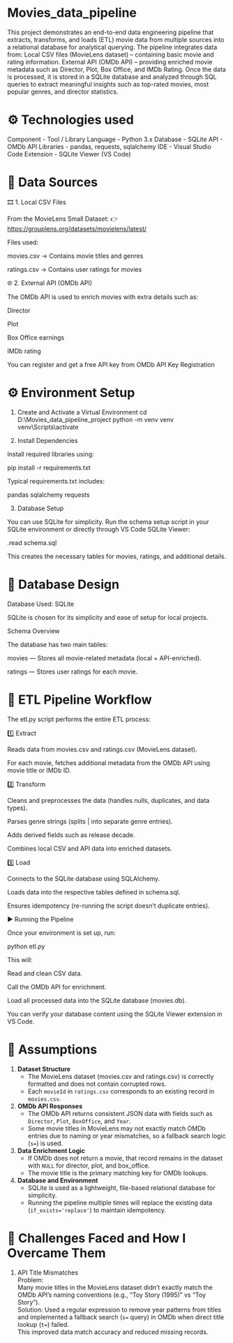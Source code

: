 # Movies_data_pipeline
This project demonstrates an end-to-end data engineering pipeline that extracts, transforms, and loads (ETL) movie data from multiple sources into a relational database for analytical querying.
The pipeline integrates data from:
Local CSV files (MovieLens dataset) – containing basic movie and rating information.
External API (OMDb API) – providing enriched movie metadata such as Director, Plot, Box Office, and IMDb Rating.
Once the data is processed, it is stored in a SQLite database and analyzed through SQL queries to extract meaningful insights such as top-rated movies, most popular genres, and director statistics.

# ⚙️ Technologies used

Component -	Tool / Library
Language -	Python 3.x
Database	- SQLite
API - OMDb API
Libraries -	pandas, requests, sqlalchemy
IDE -	Visual Studio Code
Extension -	SQLite Viewer (VS Code)

# 🧩 Data Sources
🎞 1. Local CSV Files

From the MovieLens Small Dataset:
👉 https://grouplens.org/datasets/movielens/latest/

Files used:

movies.csv → Contains movie titles and genres

ratings.csv → Contains user ratings for movies

🌐 2. External API (OMDb API)

The OMDb API
 is used to enrich movies with extra details such as:

Director

Plot

Box Office earnings

IMDb rating

You can register and get a free API key from OMDb API Key Registration

# ⚙️ Environment Setup

1. Create and Activate a Virtual Environment
cd D:\Movies_data_pipeline_project
python -m venv venv
venv\Scripts\activate

2. Install Dependencies

Install required libraries using:

pip install -r requirements.txt


Typical requirements.txt includes:

pandas
sqlalchemy
requests

3. Database Setup

You can use SQLite for simplicity.
Run the schema setup script in your SQLite environment or directly through VS Code SQLite Viewer:

.read schema.sql


This creates the necessary tables for movies, ratings, and additional details.

# 🧱 Database Design
Database Used: SQLite

SQLite is chosen for its simplicity and ease of setup for local projects.

Schema Overview

The database has two main tables:

movies — Stores all movie-related metadata (local + API-enriched).

ratings — Stores user ratings for each movie.

# 🔄 ETL Pipeline Workflow

The etl.py script performs the entire ETL process:

1️⃣ Extract

Reads data from movies.csv and ratings.csv (MovieLens dataset).

For each movie, fetches additional metadata from the OMDb API using movie title or IMDb ID.

2️⃣ Transform

Cleans and preprocesses the data (handles nulls, duplicates, and data types).

Parses genre strings (splits | into separate genre entries).

Adds derived fields such as release decade.

Combines local CSV and API data into enriched datasets.

3️⃣ Load

Connects to the SQLite database using SQLAlchemy.

Loads data into the respective tables defined in schema.sql.

Ensures idempotency (re-running the script doesn’t duplicate entries).

▶️ Running the Pipeline

Once your environment is set up, run:

python etl.py


This will:

Read and clean CSV data.

Call the OMDb API for enrichment.

Load all processed data into the SQLite database (movies.db).

You can verify your database content using the SQLite Viewer extension in VS Code.

# 🧩 Assumptions
1. **Dataset Structure**  
   - The MovieLens dataset (movies.csv and ratings.csv) is correctly formatted and does not contain corrupted rows.
   - Each `movieId` in `ratings.csv` corresponds to an existing record in `movies.csv`.
2. **OMDb API Responses**  
   - The OMDb API returns consistent JSON data with fields such as `Director`, `Plot`, `BoxOffice`, and `Year`.
   - Some movie titles in MovieLens may not exactly match OMDb entries due to naming or year mismatches, so a fallback search logic (`s=`) is used.
3. **Data Enrichment Logic**  
   - If OMDb does not return a movie, that record remains in the dataset with `NULL` for director, plot, and box_office.
   - The movie title is the primary matching key for OMDb lookups.
4. **Database and Environment**  
   - SQLite is used as a lightweight, file-based relational database for simplicity.
   - Running the pipeline multiple times will replace the existing data (`if_exists='replace'`) to maintain idempotency.
  
# 🚧 Challenges Faced and How I Overcame Them
1. API Title Mismatches  
Problem:  
Many movie titles in the MovieLens dataset didn’t exactly match the OMDb API’s naming conventions (e.g., “Toy Story (1995)” vs “Toy Story”).  
Solution:
Used a regular expression to remove year patterns from titles and implemented a fallback search (`s=` query) in OMDb when direct title lookup (`t=`) failed.  
This improved data match accuracy and reduced missing records.

